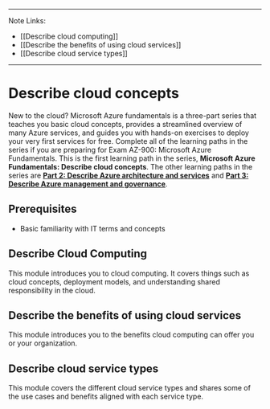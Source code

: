 -----------------
Note Links:
- [[Describe cloud computing]]
- [[Describe the benefits of using cloud services]]
- [[Describe cloud service types]]

----------------------------------
# Describe cloud concepts
New to the cloud? Microsoft Azure fundamentals is a three-part series that teaches you basic cloud concepts, provides a streamlined overview of many Azure services, and guides you with hands-on exercises to deploy your very first services for free. Complete all of the learning paths in the series if you are preparing for Exam AZ-900: Microsoft Azure Fundamentals. This is the first learning path in the series, **Microsoft Azure Fundamentals: Describe cloud concepts**. The other learning paths in the series are [**Part 2: Describe Azure architecture and services**](https://learn.microsoft.com/en-us/training/paths/azure-fundamentals-describe-azure-architecture-services/) and [**Part 3: Describe Azure management and governance**](https://learn.microsoft.com/en-us/training/paths/describe-azure-management-governance/).

## Prerequisites

- Basic familiarity with IT terms and concepts

## Describe Cloud Computing
This module introduces you to cloud computing. It covers things such as cloud concepts, deployment models, and understanding shared responsibility in the cloud.

## Describe the benefits of using cloud services
This module introduces you to the benefits cloud computing can offer you or your organization.

## Describe cloud service types
This module covers the different cloud service types and shares some of the use cases and benefits aligned with each service type.